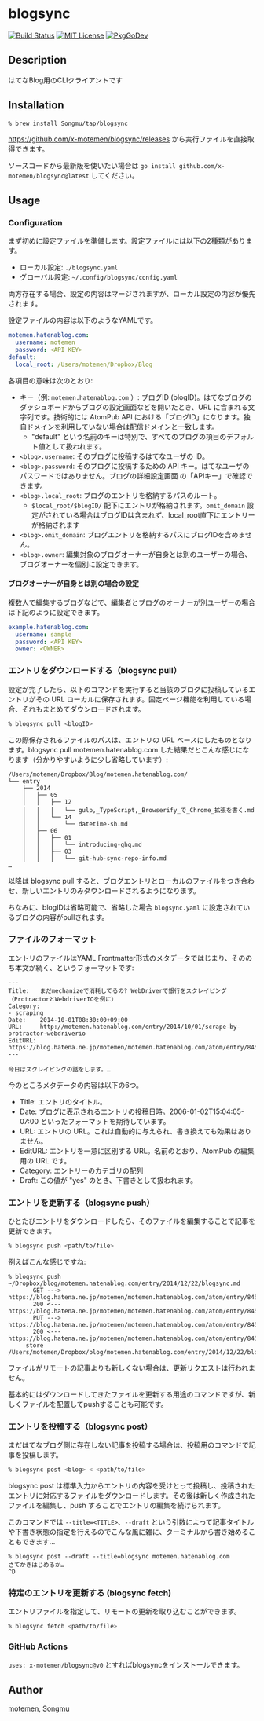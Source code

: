 blogsync
=======

[![Build Status](https://github.com/x-motemen/blogsync/workflows/test/badge.svg?branch=master)][actions]
[![MIT License](http://img.shields.io/badge/license-MIT-blue.svg?style=flat-square)][license]
[![PkgGoDev](https://pkg.go.dev/badge/github.com/x-motemen/blogsync)](PkgGoDev)

[actions]: https://github.com/x-motemen/blogsync/actions?workflow=test
[coveralls]: https://coveralls.io/r/x-motemen/blogsync?branch=master
[license]: https://github.com/x-motemen/blogsync/blob/master/LICENSE
[PkgGoDev]: https://pkg.go.dev/github.com/x-motemen/blogsync

## Description

はてなBlog用のCLIクライアントです

## Installation

```console
% brew install Songmu/tap/blogsync
```

https://github.com/x-motemen/blogsync/releases から実行ファイルを直接取得できます。

ソースコードから最新版を使いたい場合は `go install github.com/x-motemen/blogsync@latest` してください。

## Usage

### Configuration

まず初めに設定ファイルを準備します。設定ファイルには以下の2種類があります。

- ローカル設定: `./blogsync.yaml`
- グローバル設定: `~/.config/blogsync/config.yaml`

両方存在する場合、設定の内容はマージされますが、ローカル設定の内容が優先されます。

設定ファイルの内容は以下のようなYAMLです。

```yaml
motemen.hatenablog.com:
  username: motemen
  password: <API KEY>
default:
  local_root: /Users/motemen/Dropbox/Blog
```

各項目の意味は次のとおり:

- キー（例: `motemen.hatenablog.com` ）: ブログID (blogID)。はてなブログのダッシュボードからブログの設定画面などを開いたとき、URL に含まれる文字列です。技術的には AtomPub API における「ブログID」になります。独自ドメインを利用していない場合は配信ドメインと一致します。
  - "default" という名前のキーは特別で、すべてのブログの項目のデフォルト値として扱われます。
- `<blog>.username`: そのブログに投稿するはてなユーザの ID。
- `<blog>.password`: そのブログに投稿するための API キー。はてなユーザのパスワードではありません。ブログの詳細設定画面 の「APIキー」で確認できます。
- `<blog>.local_root`: ブログのエントリを格納するパスのルート。
    - `$local_root/$blogID/` 配下にエントリが格納されます。`omit_domain` 設定がされている場合はブログIDは含まれず、local\_root直下にエントリーが格納されます
- `<blog>.omit_domain`: ブログエントリを格納するパスにブログIDを含めません。
- `<blog>.owner`: 編集対象のブログオーナーが自身とは別のユーザーの場合、ブログオーナーを個別に設定できます。

#### ブログオーナーが自身とは別の場合の設定

複数人で編集するブログなどで、編集者とブログのオーナーが別ユーザーの場合は下記のように設定できます。

```yaml
example.hatenablog.com:
  username: sample
  password: <API KEY>
  owner: <OWNER>
```

### エントリをダウンロードする（blogsync pull）

設定が完了したら、以下のコマンドを実行すると当該のブログに投稿しているエントリがその URL ローカルに保存されます。固定ページ機能を利用している場合、それもまとめてダウンロードされます。

```sh
% blogsync pull <blogID>
```

この際保存されるファイルのパスは、エントリの URL ベースにしたものとなります。blogsync pull motemen.hatenablog.com した結果だとこんな感じになります（分かりやすいように少し省略しています）:

```
/Users/motemen/Dropbox/Blog/motemen.hatenablog.com/
└── entry
    ├── 2014
    │   ├── 05
    │   │   ├── 12
    │   │   │   └── gulp,_TypeScript,_Browserify_で_Chrome_拡張を書く.md
    │   │   └── 14
    │   │       └── datetime-sh.md
    │   ├── 06
    │   │   ├── 01
    │   │   │   └── introducing-ghq.md
    │   │   ├── 03
    │   │   │   └── git-hub-sync-repo-info.md
…
```

以降は blogsync pull すると、ブログエントリとローカルのファイルをつき合わせ、新しいエントリのみダウンロードされるようになります。

ちなみに、blogIDは省略可能で、省略した場合 `blogsync.yaml` に設定されているブログの内容がpullされます。

### ファイルのフォーマット

エントリのファイルはYAML Frontmatter形式のメタデータではじまり、そののち本文が続く、というフォーマットです:

```
---
Title:   まだmechanizeで消耗してるの? WebDriverで銀行をスクレイピング（ProtractorとWebdriverIOを例に）
Category:
- scraping
Date:    2014-10-01T08:30:00+09:00
URL:     http://motemen.hatenablog.com/entry/2014/10/01/scrape-by-protractor-webdriverio
EditURL: https://blog.hatena.ne.jp/motemen/motemen.hatenablog.com/atom/entry/8454420450066634133
---

今日はスクレイピングの話をします。…
```

今のところメタデータの内容は以下の6つ。

- Title: エントリのタイトル。
- Date: ブログに表示されるエントリの投稿日時。2006-01-02T15:04:05-07:00 といったフォーマットを期待しています。
- URL: エントリの URL。これは自動的に与えられ、書き換えても効果はありません。
- EditURL: エントリを一意に区別する URL。名前のとおり、AtomPub の編集用の URL です。
- Category: エントリーのカテゴリの配列
- Draft: この値が "yes" のとき、下書きとして扱われます。

### エントリを更新する（blogsync push）

ひとたびエントリをダウンロードしたら、そのファイルを編集することで記事を更新できます。

```sh
% blogsync push <path/to/file>
```

例えばこんな感じですね:

```console
% blogsync push ~/Dropbox/blog/motemen.hatenablog.com/entry/2014/12/22/blogsync.md
       GET ---> https://blog.hatena.ne.jp/motemen/motemen.hatenablog.com/atom/entry/8454420450077731341
       200 <--- https://blog.hatena.ne.jp/motemen/motemen.hatenablog.com/atom/entry/8454420450077731341
       PUT ---> https://blog.hatena.ne.jp/motemen/motemen.hatenablog.com/atom/entry/8454420450077731341
       200 <--- https://blog.hatena.ne.jp/motemen/motemen.hatenablog.com/atom/entry/8454420450077731341
     store /Users/motemen/Dropbox/blog/motemen.hatenablog.com/entry/2014/12/22/blogsync.md
```

ファイルがリモートの記事よりも新しくない場合は、更新リクエストは行われません。

基本的にはダウンロードしてきたファイルを更新する用途のコマンドですが、新しくファイルを配置してpushすることも可能です。

### エントリを投稿する（blogsync post）

まだはてなブログ側に存在しない記事を投稿する場合は、投稿用のコマンドで記事を投稿します。

```sh
% blogsync post <blog> < <path/to/file>
```

blogsync post は標準入力からエントリの内容を受けとって投稿し、投稿されたエントリに対応するファイルをダウンロードします。その後は新しく作成されたファイルを編集し、push することでエントリの編集を続けられます。

このコマンドでは `--title=<TITLE>`、`--draft` という引数によって記事タイトルや下書き状態の指定を行えるのでこんな風に雑に、ターミナルから書き始めることもできます…

```console
% blogsync post --draft --title=blogsync motemen.hatenablog.com
さてかきはじめるか…
^D
```

### 特定のエントリを更新する (blogsync fetch)

エントリファイルを指定して、リモートの更新を取り込むことができます。

```sh
% blogsync fetch <path/to/file>
```


### GitHub Actions

`uses: x-motemen/blogsync@v0` とすればblogsyncをインストールできます。

## Author

[motemen](https://github.com/motemen), [Songmu](https://github.com/Songmu)
